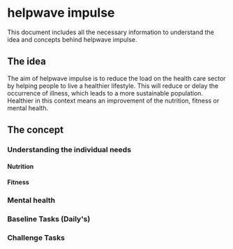 # helpwave impulse

This document includes all the necessary information to understand the idea and concepts behind helpwave impulse. 

## The idea

The aim of helpwave impulse is to reduce the load on the health care sector by helping people to live a healthier lifestyle. This will reduce or delay the occurrence of illness, which leads to a more sustainable population. Healthier in this context means an improvement of the nutrition, fitness or mental health.

## The concept

### Understanding the individual needs

#### Nutrition



#### Fitness



### Mental health



### Baseline Tasks (Daily's)

### Challenge Tasks

